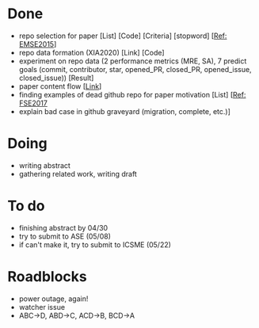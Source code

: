 # Done
 - repo selection for paper [List] [Code] [Criteria] [stopword] [[Ref: EMSE2015](http://kblincoe.github.io/publications/2015_EMSE_GitHubPerils.pdf)]
 - repo data formation (XIA2020) [Link] [Code]
 - experiment on repo data (2 performance metrics (MRE, SA), 7 predict goals (commit, contributor, star, opened_PR, closed_PR, opened_issue, closed_issue)) [Result]
 - paper content flow [[Link](https://docs.google.com/document/d/1skYmjlVY-ttKCryxDS4A6E8OIZtQ8mJ-s49b5btlOVk/edit?usp=sharing)]
 - finding examples of dead github repo for paper motivation [List] [[Ref: FSE2017](https://dl.acm.org/doi/pdf/10.1145/3106237.3106246)
 - explain bad case in github graveyard (migration, complete, etc.)]

# Doing
 - writing abstract
 - gathering related work, writing draft

# To do
 - finishing abstract by 04/30
 - try to submit to ASE (05/08)
 - if can't make it, try to submit to ICSME (05/22)

# Roadblocks
 - power outage, again!
 - watcher issue
 - ABC->D, ABD->C, ACD->B, BCD->A
